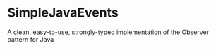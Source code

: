 # SimpleJavaEvents
A clean, easy-to-use, strongly-typed implementation of the Observer pattern for Java
